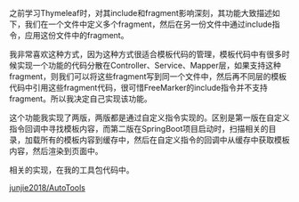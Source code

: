 之前学习Thymeleaf时，对其include和fragment影响深刻，其功能大致描述如下，我们在一个文件中定义多个fragment，然后在另一份文件中通过include指令，应用这份文件中的fragment。

我非常喜欢这种方式，因为这种方式很适合模板代码的管理，模板代码中有很多时候实现一个功能的代码分散在Controller、Service、Mapper层，如果支持这种fragment，则我们可以将这些fragment写到同一个文件中，然后再不同层的模板代码中引用这些fragment代码，很可惜FreeMarker的include指令并不支持fragment。所以我决定自己实现该功能。

这个功能我实现了两版，两版都是通过自定义指令实现的。区别是第一版在自定义指令回调中寻找模板内容，而第二版在SpringBoot项目启动时，扫描相关的目录，加载所有的模板内容到缓存中，然后在自定义指令的回调中从缓存中获取模板内容，然后渲染到页面中。

相关的实现，在我的工具包代码中。

[junjie2018/AutoTools](https://github.com/junjie2018/AutoTools)